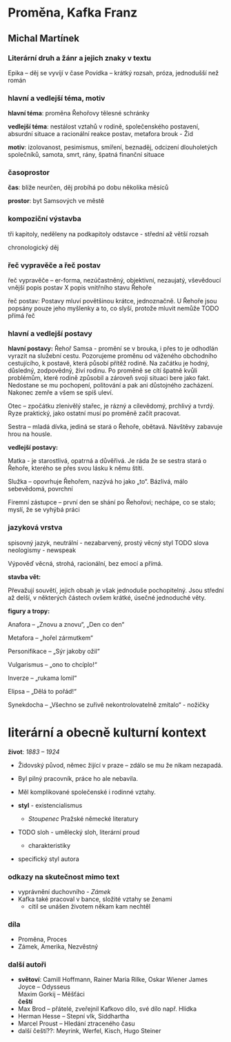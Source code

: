 # Proměna, Kafka Franz
## Michal Martínek

### Literární druh a žánr a jejich znaky v textu
Epika – děj se vyvíjí v čase
Povídka – krátký rozsah, próza, jednodušší než román

### hlavní a vedlejší téma, motiv

**hlavní téma**: proměna Řehořovy tělesné schránky

**vedlejší téma**: nestálost vztahů v rodině, společenského postavení, absurdní situace a racionální reakce postav, metafora brouk - Žid

**motiv**: izolovanost, pesimismus, smíření, beznaděj, odcizení dlouholetých společníků, samota, smrt, rány, špatná finanční situace

### časoprostor

**čas**: blíže neurčen, děj probíhá po dobu několika měsíců

**prostor**: byt Samsových ve městě

### kompoziční výstavba

tři kapitoly, neděleny na podkapitoly
odstavce - střední až větší rozsah

chronologický děj

### řeč vypravěče a řeč postav

řeč vypravěče – er-forma, nezúčastněný, objektivní, nezaujatý, vševědoucí
vnější popis postav X popis vnitřního stavu Řehoře

řeč postav: 
Postavy mluví povětšinou krátce, jednoznačně.
U Řehoře jsou popsány pouze jeho myšlenky a to, co slyší, protože mluvit nemůže
TODO přímá řeč

### hlavní a vedlejší postavy

**hlavní postavy:**
Řehoř Samsa - promění se v brouka, i přes to je odhodlán vyrazit na služební cestu. Pozorujeme proměnu od váženého obchodního cestujícího, k postavě, která působí přítěž rodině.
Na začátku je hodný, důsledný, zodpovědný, živí rodinu.
Po proměně se cítí špatně kvůli problémům, které rodině způsobil a zároveň svoji situaci bere jako fakt.
Nedostane se mu pochopení, politování a pak ani důstojného zacházení.
Nakonec zemře a všem se spíš uleví.

Otec – zpočátku zlenivělý stařec, je rázný a cílevědomý, prchlivý a tvrdý. Ryze praktický, jako ostatní musí po proměně začít pracovat.

Sestra – mladá dívka, jediná se stará o Řehoře, obětavá. Návštěvy zabavuje hrou na housle.

**vedlejší postavy:**

Matka - je starostlivá, opatrná a důvěřivá. Je ráda že se sestra stará o Řehoře, kterého se přes svou lásku k němu štítí.

Služka – opovrhuje Řehořem, nazývá ho jako „to“. Bázlivá, málo sebevědomá, povrchní

Firemní zástupce – první den se shání po Řehořovi; nechápe, co se stalo; myslí, že se vyhýbá práci

### jazyková vrstva

spisovný jazyk, neutrální - nezabarvený, prostý věcný styl
TODO slova
neologismy - newspeak

Výpověď věcná, strohá, racionální, bez emocí a přímá.

**stavba vět:**

Převažují souvětí, jejich obsah je však jednoduše pochopitelný. Jsou střední až delší, v některých částech ovšem krátké, úsečné jednoduché věty.

**figury a tropy:**

Anafora – „Znovu a znovu“, „Den co den“

Metafora – „hořel zármutkem“

Personifikace – „Sýr jakoby ožil“

Vulgarismus – „ono to chcíplo!“

Inverze – „rukama lomil“

Elipsa – „Dělá to pořád!“

Synekdocha – „Všechno se zuřivě nekontrolovatelně zmítalo“ - nožičky

# literární a obecně kulturní kontext
**život**: _1883 – 1924_

- Židovský původ, němec žijící v praze – zdálo se mu že nikam nezapadá.
- Byl pilný pracovník, práce ho ale nebavila.
- Měl komplikované společenské i rodinné vztahy.

- **styl** - existencialismus
	- _Stoupenec_ Pražské německé literatury
- TODO sloh - umělecký sloh, literární proud
	* charakteristiky
* specifický styl autora

### odkazy na skutečnost mimo text
- vyprávnění duchovního - _Zámek_
- Kafka také pracoval v bance, složité vztahy se ženami
	- cítil se unášen životem někam kam nechtěl

### díla
- Proměna, Proces
- Zámek, Amerika, Nezvěstný

### další autoři
- **světoví**: Camill Hoffmann, Rainer Maria Rilke, Oskar Wiener
James Joyce – Odysseus  
Maxim Gorkij – Měšťáci  
**čeští**
- Max Brod – přátelé, zveřejnil Kafkovo dílo, své dílo např. Hlídka
- Herman Hesse – Stepní vlk, Siddhartha
- Marcel Proust – Hledání ztraceného času
- další čeští??: Meyrink, Werfel, Kisch, Hugo Steiner
